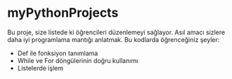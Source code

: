 # myPythonProjects
Bu proje, size listede ki öğrencileri düzenlemeyi sağlayor. Asıl amacı sizlere daha iyi programlama mantığı anlatmak. Bu kodlarda öğrenceğiniz şeyler:
  - Def ile fonksiyon tanımlama
  - While ve For döngülerinin doğru kullanımı
  - Listelerde işlem
